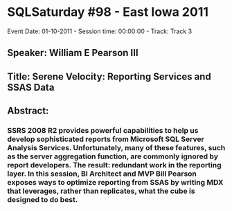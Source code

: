 # SQLSaturday #98 - East Iowa 2011
Event Date: 01-10-2011 - Session time: 00:00:00 - Track: Track 3
## Speaker: William E Pearson III
## Title: Serene Velocity: Reporting Services and SSAS Data
## Abstract:
### SSRS 2008 R2 provides powerful capabilities to help us develop sophisticated reports from Microsoft SQL Server Analysis Services. Unfortunately, many of these features, such as the server aggregation function, are commonly ignored by report developers. The result: redundant work in the reporting layer. In this session, BI Architect and MVP Bill Pearson exposes ways to optimize reporting from SSAS by writing MDX that leverages, rather than replicates, what the cube is designed to do best.
